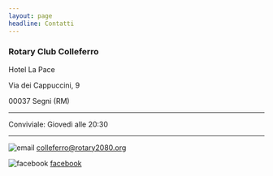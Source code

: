 ```yaml
---
layout: page
headline: Contatti
---
```


### Rotary Club Colleferro

Hotel La Pace

Via dei Cappuccini, 9

00037 Segni (RM)


---

Conviviale: Giovedì alle 20:30

---

![email](/images/email-icon.svg) [colleferro@rotary2080.org](mailto:colleferro@rotary2080.org)

![facebook](/images/facebook-icon.svg) [facebook](https://www.facebook.com/groups/261320563918544)

